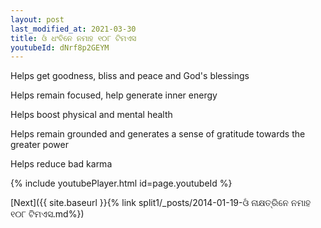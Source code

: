 ```yaml
---
layout: post
last_modified_at: 2021-03-30
title: ଓଁ ଧଂବିନେ ନମାହ ୧୦୮ ଟିମଏସ
youtubeId: dNrf8p2GEYM
---
```

 
 
Helps get goodness, bliss and peace and God's blessings
 
Helps remain focused, help generate inner energy 
 
Helps boost physical and mental health 
 
Helps remain grounded and generates a sense of gratitude towards the greater power 
 
Helps reduce bad karma
 
 
 
 


{% include youtubePlayer.html id=page.youtubeId %}
 
[Next]({{ site.baseurl }}{% link  split1/_posts/2014-01-19-ଓଁ ନାକ୍ଷତ୍ରିନେ ନମାହ ୧୦୮ ଟିମଏସ.md%})
 
